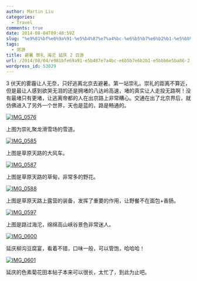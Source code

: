 ```yaml
---
author: Martin Liu
categories:
  - Travel
comments: true
date: 2014-08-04T09:40:59Z
slug: "%e9%81%bf%e6%9a%91-%e5%b4%87%e7%a4%bc-%e6%b5%b7%e6%b2%b1-%e5%bb%b6%e5%ba%86-2-%e6%97%a5%e6%b8%b8"
tags:
  - 郊游
title: 避暑 崇礼 海沱 延庆 2 日游
url: /2014/08/04/e981bfe69a91-e5b487e7a4bc-e6b5b7e6b2b1-e5bbb6e5ba86-2-e697a5e6b8b8/
wordpress_id: 53029
---
```


3 伏天的雾霾让人无奈，只好逃离北京去避暑。第一站崇礼。崇礼的距离不算近，但是最让人感到欲哭无泪的还是拥堵的八达岭高速，堵的真实让人走投无路啊！没有最堵只有更堵，让逃离帝都的人在出京路上非常糟心。交通在出了北京界后，就仿佛进入了另外一个世界，天也是蓝的，路是畅通的。

<!--more-->

[![IMG_0576](http://7bv9gn.com1.z0.glb.clouddn.com/wp-content/uploads/2014/08/IMG_0576-1024x768.jpg)](http://7bv9gn.com1.z0.glb.clouddn.com/wp-content/uploads/2014/08/IMG_0576.jpg)

上图为崇礼聚龙滑雪场的雪道。

[![IMG_0585](http://7bv9gn.com1.z0.glb.clouddn.com/wp-content/uploads/2014/08/IMG_0585-1024x768.jpg)](http://7bv9gn.com1.z0.glb.clouddn.com/wp-content/uploads/2014/08/IMG_0585.jpg)

上图是草原天路的大风车。

[![IMG_0587](http://7bv9gn.com1.z0.glb.clouddn.com/wp-content/uploads/2014/08/IMG_0587-1024x768.jpg)](http://7bv9gn.com1.z0.glb.clouddn.com/wp-content/uploads/2014/08/IMG_0587.jpg)

上图是草原天路的草甸，非常多的野花。

[![IMG_0588](http://7bv9gn.com1.z0.glb.clouddn.com/wp-content/uploads/2014/08/IMG_0588-1024x768.jpg)](http://7bv9gn.com1.z0.glb.clouddn.com/wp-content/uploads/2014/08/IMG_0588.jpg)

上图是草原天路上露营的装备，发挥了重要的作用，让野餐不在面包+香肠。

[![IMG_0597](http://7bv9gn.com1.z0.glb.clouddn.com/wp-content/uploads/2014/08/IMG_0597-1024x298.jpg)](http://7bv9gn.com1.z0.glb.clouddn.com/wp-content/uploads/2014/08/IMG_0597.jpg)

上图是路过海沱，绵绵高山峡谷景色非常迷人。

[![IMG_0600](http://7bv9gn.com1.z0.glb.clouddn.com/wp-content/uploads/2014/08/IMG_0600-1024x768.jpg)](http://7bv9gn.com1.z0.glb.clouddn.com/wp-content/uploads/2014/08/IMG_0600.jpg)

延庆柳沟豆腐宴，看着不错，口味一般，可以管饱，哈哈哈！

[![IMG_0601](http://7bv9gn.com1.z0.glb.clouddn.com/wp-content/uploads/2014/08/IMG_0601-1024x307.jpg)](http://7bv9gn.com1.z0.glb.clouddn.com/wp-content/uploads/2014/08/IMG_0601.jpg)

延庆的色素菊花田本帖子本来可以很长，太忙了，到此为止吧。
